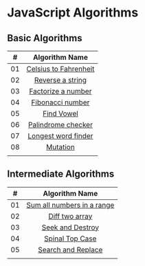 # JavaScript Algorithms

## Basic Algorithms
|   #   |                           Algorithm Name                            |
| :---: | :-----------------------------------------------------------------: |
|  01   | [Celsius to Fahrenheit](/Basic_Algorithms/celsius_to_fahrenheit.js) |
|  02   |      [Reverse a string](/Basic_Algorithms/reverse-a-string.js)      |
|  03   |    [Factorize a number](/Basic_Algorithms/factorize_a_number.js)    |
|  04   |         [Fibonacci number](/Basic_Algorithms/fibonacci.js)          |
|  05   |           [Find Vowel](/Basic_Algorithms/find-vowels.js)            |
|  06   |    [Palindrome checker](/Basic_Algorithms/palindrome-checker.js)    |
|  07   |   [Longest word finder](/Basic_Algorithms/longest-word-finder.js)   |
|  08   |              [Mutation](/Basic_Algorithms/mutation.js)              |
|       |                                                                     |





## Intermediate Algorithms
|   #   |                              Algorithm Name                              |
| :---: | :----------------------------------------------------------------------: |
|  01   | [Sum all numbers in a range](/Intermediate_Algorithms/sum_all_number.js) |
|  02   |       [Diff two array](/Intermediate_Algorithms/diff_two_array.js)       |
|  03   |     [Seek and Destroy](/Intermediate_Algorithms/seek_and_destroy.js)     |
|  04   |      [Spinal Top Case](/Intermediate_Algorithms/spinal_top_case.js)      |
|  05   |   [Search and Replace](/Intermediate_Algorithms/search_and_replace.js)   |
|       |                                                                          |